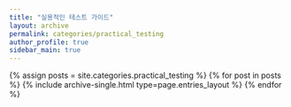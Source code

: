 ```yaml
---
title: "실용적인 테스트 가이드"
layout: archive
permalink: categories/practical_testing
author_profile: true
sidebar_main: true
---
```


{% assign posts = site.categories.practical_testing %}
{% for post in posts %} {% include archive-single.html type=page.entries_layout %} {% endfor %}

